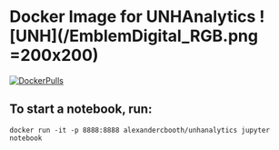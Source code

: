 # Docker Image for UNHAnalytics ![UNH](/EmblemDigital_RGB.png =200x200)
[![DockerPulls](https://img.shields.io/docker/pulls/alexandercbooth/unhanalytics.svg)](https://registry.hub.docker.com/u/alexandercbooth/unhanalytics/)

## To start a notebook, run:
```
docker run -it -p 8888:8888 alexandercbooth/unhanalytics jupyter notebook
```
